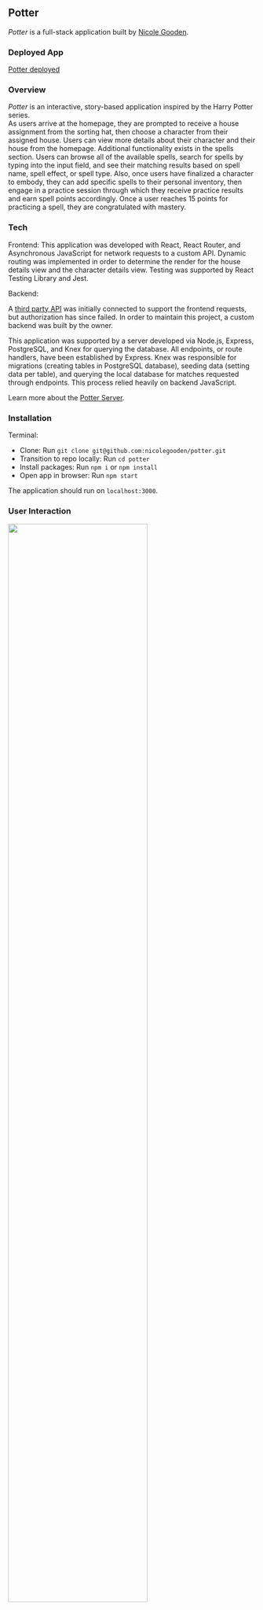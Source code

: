 ## Potter

*Potter* is a full-stack application built by [Nicole Gooden](https://github.com/nicolegooden).

### Deployed App

[Potter deployed](https://nicolegooden.github.io/potter/)

### Overview

*Potter* is an interactive, story-based application inspired by the Harry Potter series.  
As users arrive at the homepage, they are prompted to receive a house assignment from the sorting hat, then choose a character from their assigned house.  Users can view more details about their character and their house from the homepage.  Additional functionality exists in the spells section.  Users can browse all of the available spells, search for spells by typing into the input field, and see their matching results based on spell name, spell effect, or spell type.  Also, once users have finalized a character to embody, they can add specific spells to their personal inventory, then engage in a practice session through which they receive practice results and earn spell points accordingly.  Once a user reaches 15 points for practicing a spell, they are congratulated with mastery.

### Tech

Frontend: This application was developed with React, React Router, and Asynchronous JavaScript for network requests to a custom API. Dynamic routing was implemented in order to determine the render for the house details view and the character details view. Testing was supported by React Testing Library and Jest. 

Backend: 

A [third party API](https://www.potterapi.com/) was initially connected to support the frontend requests, but authorization has since failed. In order to maintain this project, a custom backend was built by the owner.

This application was supported by a server developed via Node.js, Express, PostgreSQL, and Knex for querying the database.  All endpoints, or route handlers, have been established by Express.  Knex was responsible for migrations (creating tables in PostgreSQL database), seeding data (setting data per table), and querying the local database for matches requested through endpoints.  This process relied heavily on backend JavaScript.

Learn more about the [Potter Server](https://github.com/nicolegooden/potter-server).

### Installation 

Terminal:

+ Clone: Run `git clone git@github.com:nicolegooden/potter.git` 
+ Transition to repo locally: Run `cd potter`
+ Install packages: Run `npm i` or `npm install`
+ Open app in browser: Run `npm start`

The application should run on `localhost:3000`.

### User Interaction

<img src="https://media.giphy.com/media/A9oObDN4l9Yd2Zlz5r/giphy.gif" height=auto width=75%/>

<img src="https://media.giphy.com/media/W6AZfQcb4gbQyuRAX8/giphy.gif" height=auto width=75%/>

<img src="https://media.giphy.com/media/oaVrxsgFkKaM8VMUnQ/giphy.gif" height=auto width=75%/>

<img src="https://media.giphy.com/media/rJjAYLzcT80G8DrWEM/giphy.gif" height=auto width=75%/>

### Wins

+ Building the backend for the original frontend
+ Manipulating data retrieved from GET request to API
+ Keeping class components to a minimum - there are 9 components and 7 are functional
+ Using React Router to dynamically render a component based on user interaction

### Challenges

+ Depending on a third-party API - ended up building my own backend and route handlers after access (API key) stopped working
+ Determining if `SpellCard` should hold onto its own state
+ Design - the practice card pop-up styles could be adjusted to prevent user from scrolling

## Next Steps

+ Add more extensive sad path, unit, and integration testing for recent enhancements
+ Account for undefined routes
+ Update CSS with SASS for all components





